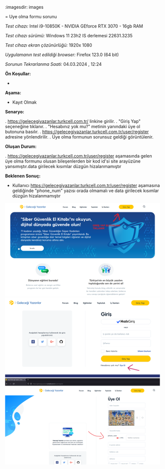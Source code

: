 :imagesdir: images

=  Uye olma formu sorunu

*Test cihazı:* Intel i9-10850K - NVIDIA GEforce RTX 3070 - 16gb RAM

*Test cihazı sürümü:* Windows 11 23h2 IS derlemesi 22631.3235

*Test cihazı ekran çözünürlüğü:* 1920x 1080

*Uygulamanın test edildiği browser:* Firefox 123.0 (64 bit)

*Sorunun Tekrarlanma Saati:* 04.03.2024 , 12:24

**Ön Koşullar:**

-

**Aşama:**

- Kayıt Olmak

**Senaryo:**

. https://gelecegiyazanlar.turkcell.com.tr/ linkine girilir.
. "Giriş Yap" seçeneğine tıklanır.
. "Hesabınız yok mu?" metinin yanındaki üye ol butonuna basılır.
. https://gelecegiyazanlar.turkcell.com.tr/user/register adresine yönlendirilir.
. Üye olma formunun sorunsuz geldiği görüntülenir.


**Oluşan Durum:**

. https://gelecegiyazanlar.turkcell.com.tr/user/register aşamasında gelen üye olma formunu olusan bileşenlerden bir kod id'si site arayüzüne yansımıştır.data girilecek kısımlar düzgün hizalanmamıştır


**Beklenen Sonuç:**

- Kullanıcı https://gelecegiyazanlar.turkcell.com.tr/user/register aşamasına geldiğinde "phone_num" yazısı orada olmamalı ve data girilecek kısımlar düzgün hizalanmamıştır

![](images/anasayfa.png)
![](images/uye-ol-butonu.png)
![](images/kaydolma-sorunu.png)